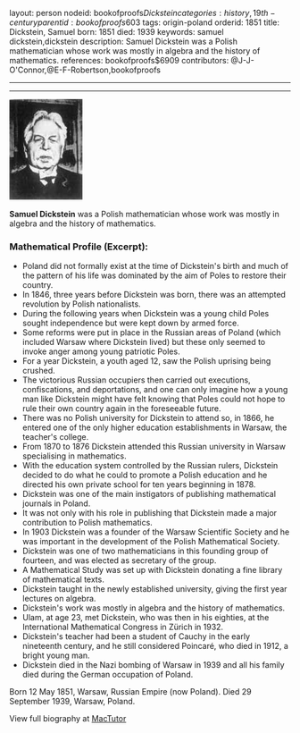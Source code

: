 layout: person
nodeid: bookofproofs$Dickstein
categories: history,19th-century
parentid: bookofproofs$603
tags: origin-poland
orderid: 1851
title: Dickstein, Samuel
born: 1851
died: 1939
keywords: samuel dickstein,dickstein
description: Samuel Dickstein was a Polish mathematician whose work was mostly in algebra and the history of mathematics.
references: bookofproofs$6909
contributors: @J-J-O'Connor,@E-F-Robertson,bookofproofs

---



---

![Dickstein.jpg](https://github.com/bookofproofs/bookofproofs.github.io/blob/main/_sources/_assets/images/portraits/Dickstein.jpg?raw=true)

**Samuel Dickstein** was a Polish mathematician whose work was mostly in algebra and the history of mathematics.

### Mathematical Profile (Excerpt):
* Poland did not formally exist at the time of Dickstein's birth and much of the pattern of his life was dominated by the aim of Poles to restore their country.
* In 1846, three years before Dickstein was born, there was an attempted revolution by Polish nationalists.
* During the following years when Dickstein was a young child Poles sought independence but were kept down by armed force.
* Some reforms were put in place in the Russian areas of Poland (which included Warsaw where Dickstein lived) but these only seemed to invoke anger among young patriotic Poles.
* For a year Dickstein, a youth aged 12, saw the Polish uprising being crushed.
* The victorious Russian occupiers then carried out executions, confiscations, and deportations, and one can only imagine how a young man like Dickstein might have felt knowing that Poles could not hope to rule their own country again in the foreseeable future.
* There was no Polish university for Dickstein to attend so, in 1866, he entered one of the only higher education establishments in Warsaw, the teacher's college.
* From 1870 to 1876 Dickstein attended this Russian university in Warsaw specialising in mathematics.
* With the education system controlled by the Russian rulers, Dickstein decided to do what he could to promote a Polish education and he directed his own private school for ten years beginning in 1878.
* Dickstein was one of the main instigators of publishing mathematical journals in Poland.
* It was not only with his role in publishing that Dickstein made a major contribution to Polish mathematics.
* In 1903 Dickstein was a founder of the Warsaw Scientific Society and he was important in the development of the Polish Mathematical Society.
* Dickstein was one of two mathematicians in this founding group of fourteen, and was elected as secretary of the group.
* A Mathematical Study was set up with Dickstein donating a fine library of mathematical texts.
* Dickstein taught in the newly established university, giving the first year lectures on algebra.
* Dickstein's work was mostly in algebra and the history of mathematics.
* Ulam, at age 23, met Dickstein, who was then in his eighties, at the International Mathematical Congress in Zürich in 1932.
* Dickstein's teacher had been a student of Cauchy in the early nineteenth century, and he still considered Poincaré, who died in 1912, a bright young man.
* Dickstein died in the Nazi bombing of Warsaw in 1939 and all his family died during the German occupation of Poland.

Born 12 May 1851, Warsaw, Russian Empire (now Poland). Died 29 September 1939, Warsaw, Poland.

View full biography at [MacTutor](https://mathshistory.st-andrews.ac.uk/Biographies/Dickstein/)
